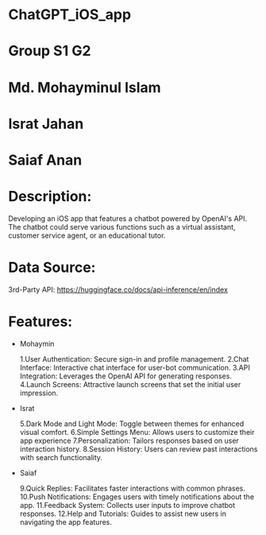 # ChatGPT_iOS_app

# Group S1 G2

# Md. Mohayminul Islam
# Israt Jahan
# Saiaf Anan

 
 # Description: 
 Developing an iOS app that features a chatbot powered by OpenAI's API. The chatbot could serve various functions such as a virtual assistant, customer service agent, or an educational tutor.
 
 
# Data Source:
   3rd-Party API: https://huggingface.co/docs/api-inference/en/index
  
 # Features:
 - Mohaymin
 
    1.User Authentication: Secure sign-in and profile management.
    2.Chat Interface: Interactive chat interface for user-bot communication.
    3.API Integration: Leverages the OpenAI API for generating responses.
    4.Launch Screens: Attractive launch screens that set the initial user impression.
    
 - Israt
 
    5.Dark Mode and Light Mode: Toggle between themes for enhanced visual comfort.
    6.Simple Settings Menu: Allows users to customize their app experience
    7.Personalization: Tailors responses based on user interaction history.
    8.Session History: Users can review past interactions with search functionality.
    
 - Saiaf 
 
    9.Quick Replies: Facilitates faster interactions with common phrases.
   10.Push Notifications: Engages users with timely notifications about the app.
   11.Feedback System: Collects user inputs to improve chatbot responses.
   12.Help and Tutorials: Guides to assist new users in navigating the app features.
